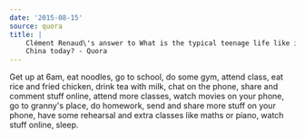 ```yaml
---
date: '2015-08-15'
source: quora
title: |
    Clément Renaud\'s answer to What is the typical teenage life like in
    China today? - Quora
---
```


Get up at 6am, eat noodles, go to school, do some gym, attend class, eat
rice and fried chicken, drink tea with milk, chat on the phone, share
and comment stuff online, attend more classes, watch movies on your
phone, go to granny\'s place, do homework, send and share more stuff on
your phone, have some rehearsal and extra classes like maths or piano,
watch stuff online, sleep.
